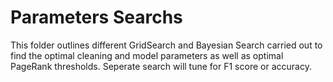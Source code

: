 # Parameters Searchs

This folder outlines different GridSearch and Bayesian Search carried out to find the optimal cleaning and model parameters as well as optimal PageRank thresholds. Seperate search will tune for F1 score or accuracy.